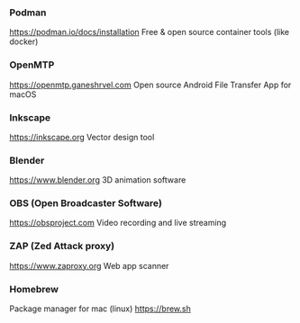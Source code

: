 ### Podman
https://podman.io/docs/installation
Free & open source container tools (like docker)

### OpenMTP
https://openmtp.ganeshrvel.com
Open source Android File Transfer App for macOS

### Inkscape
https://inkscape.org
Vector design tool

### Blender
https://www.blender.org
3D animation software

### OBS (Open Broadcaster Software)
https://obsproject.com
Video recording and live streaming

### ZAP (Zed Attack proxy)
https://www.zaproxy.org
Web app scanner

### Homebrew
Package manager for mac (linux)
https://brew.sh
